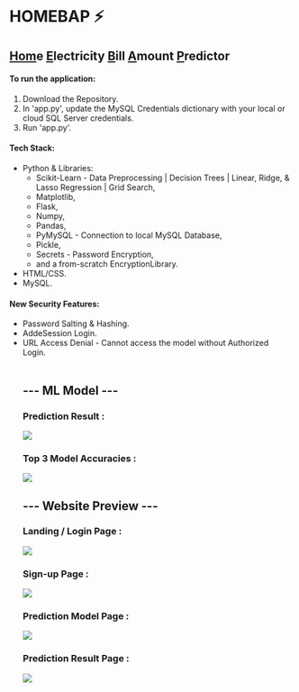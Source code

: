 # HOMEBAP ⚡️
<h2><u>Hom</u>e <u>E</u>lectricity <u>B</u>ill <u>A</u>mount <u>P</u>redictor</h2>

<h4> To run the application: </h4>
<ol>
  <li>Download the Repository.</li>
  <li>In 'app.py', update the MySQL Credentials dictionary with your local or cloud SQL Server credentials.</li>
  <li>Run 'app.py'.</li>
</ol>

<h4> Tech Stack: </h4>
<ul>
  <li>Python & Libraries: 
    <ul>
      <li>Scikit-Learn - Data Preprocessing | Decision Trees | Linear, Ridge, & Lasso Regression | Grid Search,</li>
      <li>Matplotlib,</li>
      <li>Flask,</li>
      <li>Numpy,</li>
      <li>Pandas,</li>
      <li>PyMySQL - Connection to local MySQL Database,</li> 
      <li>Pickle,</li>
      <li>Secrets - Password Encryption,</li>
      <li>and a from-scratch EncryptionLibrary.</li>
    </ul>

  <li>HTML/CSS.</li>
  <li>MySQL.</li>
</ul>

<h4> New Security Features: </h4>
<ul>
  <li>Password Salting & Hashing.</li>
  <li>AddeSession Login.</li>
  <li>URL Access Denial - Cannot access the model without Authorized Login.</li>


<br>

<h2> --- ML Model --- </h2>
<h3> Prediction Result : </h3>
<img src="https://user-images.githubusercontent.com/94511829/231568506-edecb86d-e50f-48b7-87fc-988386e4765d.png">

<h3> Top 3 Model Accuracies :</h3>
<img src="https://user-images.githubusercontent.com/94511829/231568036-1f64b17e-5499-4d0e-85f4-ae116cc2ddcb.png">

<br> 

<h2> --- Website Preview --- </h2>
<h3>Landing / Login Page :</h3>
<img src="https://user-images.githubusercontent.com/94511829/231564170-e395522c-6202-47aa-9ce5-c2a615c512a2.png">

<h3>Sign-up Page :</h3>
<img src="https://user-images.githubusercontent.com/94511829/231564002-2eb02840-182b-4eea-861c-0776d44a6628.png">

<h3>Prediction Model Page :</h3>
<img src="https://user-images.githubusercontent.com/94511829/231564679-f2cabfc7-3ad4-454b-bc31-70f32a63a689.png">

<h3>Prediction Result Page :</h3>
<img src="https://user-images.githubusercontent.com/94511829/234301887-e231e767-c2ec-4764-8d17-e62b925e7d98.png">

